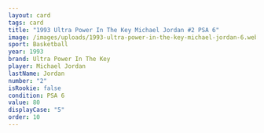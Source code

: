 ```yaml
---
layout: card
tags: card
title: "1993 Ultra Power In The Key Michael Jordan #2 PSA 6"
image: /images/uploads/1993-ultra-power-in-the-key-michael-jordan-6.webp
sport: Basketball
year: 1993
brand: Ultra Power In The Key
player: Michael Jordan
lastName: Jordan
number: "2"
isRookie: false
condition: PSA 6
value: 80
displayCase: "5"
order: 10
---
```

